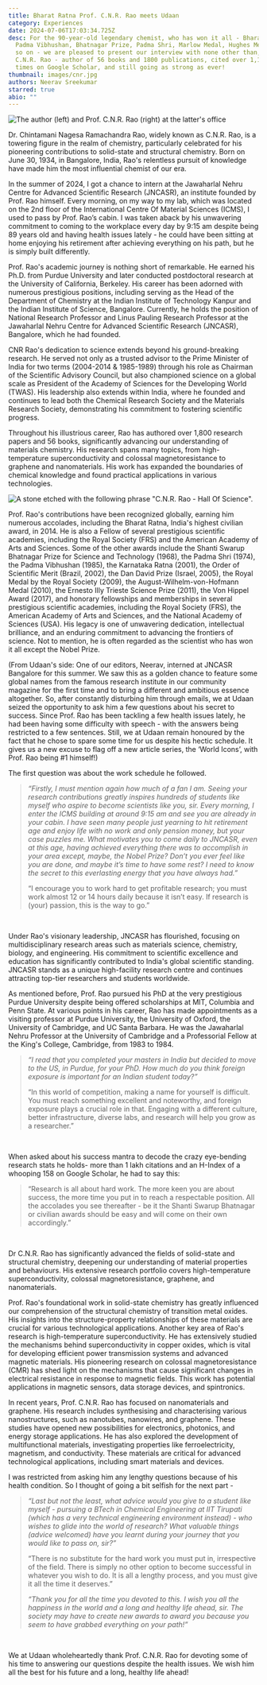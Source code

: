 ```yaml
---
title: Bharat Ratna Prof. C.N.R. Rao meets Udaan
category: Experiences
date: 2024-07-06T17:03:34.725Z
desc: For the 90-year-old legendary chemist, who has won it all - Bharat Ratna,
  Padma Vibhushan, Bhatnagar Prize, Padma Shri, Marlow Medal, Hughes Medal and
  so on - we are pleased to present our interview with none other than, Prof.
  C.N.R. Rao - author of 56 books and 1800 publications, cited over 1,17,646
  times on Google Scholar, and still going as strong as ever!
thumbnail: images/cnr.jpg
authors: Neerav Sreekumar
starred: true
abio: ""
---
```

![The author (left) and Prof. C.N.R. Rao (right) at the latter's office](images/cnr_inarticle1.jpg "Prof. C.N.R seated at his office chamber.")

Dr. Chintamani Nagesa Ramachandra Rao, widely known as C.N.R. Rao, is a towering figure in the realm of chemistry, particularly celebrated for his pioneering contributions to solid-state and structural chemistry. Born on June 30, 1934, in Bangalore, India, Rao's relentless pursuit of knowledge have made him the most influential chemist of our era.

In the summer of 2024, I got a chance to intern at the Jawaharlal Nehru Centre for Advanced Scientific Research (JNCASR), an institute founded by Prof. Rao himself. Every morning, on my way to my lab, which was located on the 2nd floor of the International Centre Of Material Sciences (ICMS), I used to pass by Prof. Rao’s cabin. I was taken aback by his unwavering commitment to coming to the workplace every day by 9:15 am despite being 89 years old and having health issues lately - he could have been sitting at home enjoying his retirement after achieving everything on his path, but he is simply built differently.

Prof. Rao's academic journey is nothing short of remarkable. He earned his Ph.D. from Purdue University and later conducted postdoctoral research at the University of California, Berkeley. His career has been adorned with numerous prestigious positions, including serving as the Head of the Department of Chemistry at the Indian Institute of Technology Kanpur and the Indian Institute of Science, Bangalore. Currently, he holds the position of National Research Professor and Linus Pauling Research Professor at the Jawaharlal Nehru Centre for Advanced Scientific Research (JNCASR), Bangalore, which he had founded.

CNR Rao's dedication to science extends beyond his ground-breaking research. He served not only as a trusted advisor to the Prime Minister of India for two terms (2004-2014 & 1985-1989) through his role as Chairman of the Scientific Advisory Council, but also championed science on a global scale as President of the Academy of Sciences for the Developing World (TWAS).  His leadership also extends within India, where he founded and continues to lead both the Chemical Research Society and the Materials Research Society, demonstrating his commitment to fostering scientific progress.

Throughout his illustrious career, Rao has authored over 1,800 research papers and 56 books, significantly advancing our understanding of materials chemistry. His research spans many topics, from high-temperature superconductivity and colossal magnetoresistance to graphene and nanomaterials. His work has expanded the boundaries of chemical knowledge and found practical applications in various technologies.

![A stone etched with the following phrase "C.N.R. Rao - Hall Of Science".](images/cnr2.png "A stone etching dedicated in his name.")

Prof. Rao's contributions have been recognized globally, earning him numerous accolades, including the Bharat Ratna, India's highest civilian award, in 2014. He is also a Fellow of several prestigious scientific academies, including the Royal Society (FRS) and the American Academy of Arts and Sciences. Some of the other awards include the Shanti Swarup Bhatnagar Prize for Science and Technology (1968), the Padma Shri (1974), the Padma Vibhushan (1985), the Karnataka Ratna (2001), the Order of Scientific Merit (Brazil, 2002), the Dan David Prize (Israel, 2005), the Royal Medal by the Royal Society (2009), the August-Wilhelm-von-Hofmann Medal (2010), the Ernesto Illy Trieste Science Prize (2011), the Von Hippel Award (2017), and honorary fellowships and memberships in several prestigious scientific academies, including the Royal Society (FRS), the American Academy of Arts and Sciences, and the National Academy of Sciences (USA). His legacy is one of unwavering dedication, intellectual brilliance, and an enduring commitment to advancing the frontiers of science. Not to mention, he is often regarded as the scientist who has won it all except the Nobel Prize.

(From Udaan's side: One of our editors, Neerav, interned at JNCASR Bangalore for this summer. We saw this as a golden chance to feature some global names from the famous research institute in our community magazine for the first time and to bring a different and ambitious essence altogether. So, after constantly disturbing him through emails, we at Udaan seized the opportunity to ask him a few questions about his secret to success. Since Prof. Rao has been tackling a few health issues lately, he had been having some difficulty with speech - with the answers being restricted to a few sentences. Still, we at Udaan remain honoured by the fact that he chose to spare some time for us despite his hectic schedule. It gives us a new excuse to flag off a new article series, the ‘World Icons’, with Prof. Rao being #1 himself!)

The first question was about the work schedule he followed.

> *“Firstly, I must mention again how much of a fan I am. Seeing your research contributions greatly inspires hundreds of students like myself who aspire to become scientists like you, sir. Every morning, I enter the ICMS building at around 9:15 am and see you are already in your cabin. I have seen many people just yearning to hit retirement age and enjoy life with no work and only pension money, but your case puzzles me. What motivates you to come daily to JNCASR, even at this age, having achieved everything there was to accomplish in your area except, maybe, the Nobel Prize? Don’t you ever feel like you are done, and maybe it’s time to have some rest? I need to know the secret to this everlasting energy that you have always had.”*
>
> “I encourage you to work hard to get profitable research; you must work almost 12 or 14 hours daily because it isn’t easy. If research is (your) passion, this is the way to go.”

<br>

Under Rao's visionary leadership, JNCASR has flourished, focusing on multidisciplinary research areas such as materials science, chemistry, biology, and engineering. His commitment to scientific excellence and education has significantly contributed to India's global scientific standing. JNCASR stands as a unique high-facility research centre and continues attracting top-tier researchers and students worldwide.

As mentioned before, Prof. Rao pursued his PhD at the very prestigious Purdue University despite being offered scholarships at MIT, Columbia and Penn State.  At various points in his career, Rao has made appointments as a visiting professor at Purdue University, the University of Oxford, the University of Cambridge, and UC Santa Barbara. He was the Jawaharlal Nehru Professor at the University of Cambridge and a Professorial Fellow at the King's College, Cambridge, from 1983 to 1984.

> *“I read that you completed your masters in India but decided to move to the US, in Purdue, for your PhD. How much do you think foreign exposure is important for an Indian student today?”*
>
> “In this world of competition, making a name for yourself is difficult. You must reach something excellent and noteworthy, and foreign exposure plays a crucial role in that. Engaging with a different culture, better infrastructure, diverse labs, and research will help you grow as a researcher.”

<br>

When asked about his success mantra to decode the crazy eye-bending research stats he holds- more than 1 lakh citations and an H-Index of a whooping 158 on Google Scholar, he had to say this:

> “Research is all about hard work. The more keen you are about success, the more time you put in to reach a respectable position. All the accolades you see thereafter - be it the Shanti Swarup Bhatnagar or civilian awards should be easy and will come on their own accordingly.”

<br>

Dr C.N.R. Rao has significantly advanced the fields of solid-state and structural chemistry, deepening our understanding of material properties and behaviours. His extensive research portfolio covers high-temperature superconductivity, colossal magnetoresistance, graphene, and nanomaterials.

Prof. Rao's foundational work in solid-state chemistry has greatly influenced our comprehension of the structural chemistry of transition metal oxides. His insights into the structure-property relationships of these materials are crucial for various technological applications. Another key area of Rao's research is high-temperature superconductivity. He has extensively studied the mechanisms behind superconductivity in copper oxides, which is vital for developing efficient power transmission systems and advanced magnetic materials. His pioneering research on colossal magnetoresistance (CMR) has shed light on the mechanisms that cause significant changes in electrical resistance in response to magnetic fields. This work has potential applications in magnetic sensors, data storage devices, and spintronics.

In recent years, Prof. C.N.R. Rao has focused on nanomaterials and graphene. His research includes synthesising and characterising various nanostructures, such as nanotubes, nanowires, and graphene. These studies have opened new possibilities for electronics, photonics, and energy storage applications. He has also explored the development of multifunctional materials, investigating properties like ferroelectricity, magnetism, and conductivity. These materials are critical for advanced technological applications, including smart materials and devices.

I was restricted from asking him any lengthy questions because of his health condition. So I thought of going a bit selfish for the next part -

> *“Last but not the least, what advice would you give to a student like myself - pursuing a BTech in Chemical Engineering at IIT Tirupati (which has a very technical engineering environment instead) - who wishes to glide into the world of research? What valuable things (advice welcomed) have you learnt during your journey that you would like to pass on, sir?”*
>
> “There is no substitute for the hard work you must put in, irrespective of the field. There is simply no other option to become successful in whatever you wish to do. It is all a lengthy process, and you must give it all the time it deserves.”
>
> *“Thank you for all the time you devoted to this. I wish you all the happiness in the world and a long and healthy life ahead, sir. The society may have to create new awards to award you because you seem to have grabbed everything on your path!”*

<br>

We at Udaan wholeheartedly thank Prof. C.N.R. Rao for devoting some of his time to answering our questions despite the health issues. We wish him all the best for his future and a long, healthy life ahead!